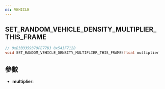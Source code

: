 ```yaml
---
ns: VEHICLE
---
```

## SET_RANDOM_VEHICLE_DENSITY_MULTIPLIER_THIS_FRAME

```c
// 0xB3B3359379FE77D3 0x543F712B
void SET_RANDOM_VEHICLE_DENSITY_MULTIPLIER_THIS_FRAME(float multiplier);
```


## 參數
* **multiplier**: 

